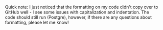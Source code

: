 Quick note: I just noticed that the formatting on my code didn't copy over to GitHub well - I see some issues with capitalization and indentation. The code should still run (Postgre), however, if there are any questions about formatting, please let me know!
